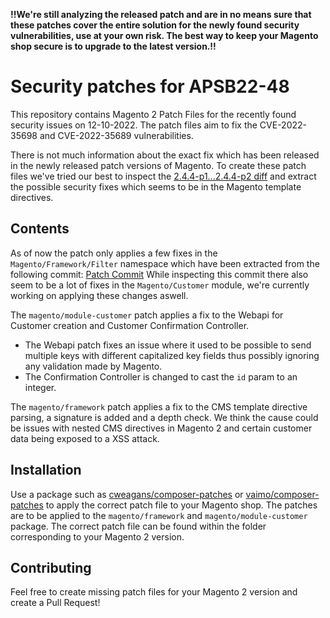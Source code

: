 **!!We're still analyzing the released patch and are in no means sure that these patches cover the entire solution for the newly found security vulnerabilities, use at your own risk. The best way to keep your Magento shop secure is to upgrade to the latest version.!!**

# Security patches for APSB22-48

This repository contains Magento 2 Patch Files for the recently found security issues on 12-10-2022.
The patch files aim to fix the CVE-2022-35698 and CVE-2022-35689 vulnerabilities.

There is not much information about the exact fix which has been released in the newly released patch versions of Magento. 
To create these patch files we've tried our best to inspect the [2.4.4-p1...2.4.4-p2 diff](https://github.com/magento/magento2/compare/2.4.4-p1...2.4.4-p2.diff) and extract the possible security fixes which seems to be in the Magento template directives.

## Contents

As of now the patch only applies a few fixes in the `Magento/Framework/Filter` namespace which have been extracted from the following commit: [Patch Commit](https://github.com/magento/magento2/commit/11846a1a10539470f2fe1522030ff42d62daa562#diff-adf392bf8e6a1c22dc920c482055f9611acb6b8d5940397d5281e53354230ed8)
While inspecting this commit there also seem to be a lot of fixes in the `Magento/Customer` module, we're currently working on applying these changes aswell.

The `magento/module-customer` patch applies a fix to the Webapi for Customer creation and Customer Confirmation Controller.
- The Webapi patch fixes an issue where it used to be possible to send multiple keys with different capitalized key fields thus possibly ignoring any validation made by Magento.
- The Confirmation Controller is changed to cast the `id` param to an integer.

The `magento/framework` patch applies a fix to the CMS template directive parsing, a signature is added and a depth check.
We think the cause could be issues with nested CMS directives in Magento 2 and certain customer data being exposed to a XSS attack.

## Installation

Use a package such as [cweagans/composer-patches](https://github.com/cweagans/composer-patches) or [vaimo/composer-patches](https://github.com/vaimo/composer-patches) to apply the correct patch file to your Magento shop.
The patches are to be applied to the `magento/framework` and `magento/module-customer` package.
The correct patch file can be found within the folder corresponding to your Magento 2 version.

## Contributing

Feel free to create missing patch files for your Magento 2 version and create a Pull Request!